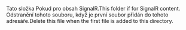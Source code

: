 <span data-ttu-id="d123c-101">Tato složka Pokud pro obsah SignalR.</span><span class="sxs-lookup"><span data-stu-id="d123c-101">This folder if for SignalR content.</span></span> <span data-ttu-id="d123c-102">Odstranění tohoto souboru, když je první soubor přidán do tohoto adresáře.</span><span class="sxs-lookup"><span data-stu-id="d123c-102">Delete this file when the first file is added to this directory.</span></span>